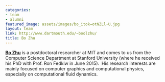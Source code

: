 ```yaml
---
categories:
- team
- alumni
featured_image: assets/images/bo_itok=otNZLl-U.jpg
layout: team
link: http://www.dartmouth.edu/~boolzhu/
title: Bo Zhu
---
```


**[Bo Zhu](http://www.dartmouth.edu/~boolzhu/)** is a postdoctoral researcher at MIT and comes to us from the Computer Science Department at Stanford University (where he received his PhD with Prof. Ron Fedkiw in June 2015).  His research interests are mainly focused on computer graphics and computational physics, especially on computational fluid dynamics.